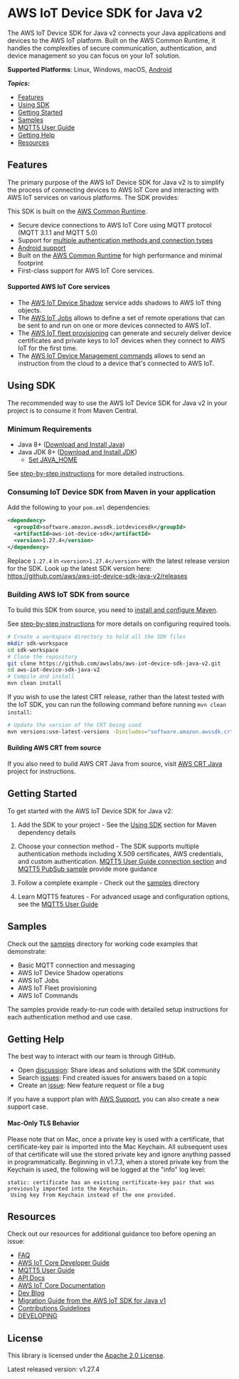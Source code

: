 # AWS IoT Device SDK for Java v2

The AWS IoT Device SDK for Java v2 connects your Java applications and devices to the AWS IoT platform. Built on the AWS Common Runtime, it handles the complexities of secure communication, authentication, and device management so you can focus on your IoT solution.

**Supported Platforms**: Linux, Windows, macOS, [Android](./documents/ANDROID.md)

*__Topics:__*
* [Features](#features)
* [Using SDK](#using-sdk)
* [Getting Started](#getting-started)
* [Samples](samples)
* [MQTT5 User Guide](./documents/MQTT5_Userguide.md)
* [Getting Help](#getting-help)
* [Resources](#resources)

## Features

The primary purpose of the AWS IoT Device SDK for Java v2 is to simplify the process of connecting devices to AWS IoT Core and interacting with AWS IoT services on various platforms. The SDK provides:

This SDK is built on the [AWS Common Runtime](https://docs.aws.amazon.com/sdkref/latest/guide/common-runtime.html).

* Secure device connections to AWS IoT Core using MQTT protocol (MQTT 3.1.1 and MQTT 5.0)
* Support for [multiple authentication methods and connection types](./documents/MQTT5_Userguide.md#how-to-setup-mqtt5-builder-based-on-desired-connection-method)
* [Android support](./documents/ANDROID.md)
* Built on the [AWS Common Runtime](https://docs.aws.amazon.com/sdkref/latest/guide/common-runtime.html) for high performance and minimal footprint
* First-class support for AWS IoT Core services.

#### Supported AWS IoT Core services

* The [AWS IoT Device Shadow](https://docs.aws.amazon.com/iot/latest/developerguide/iot-device-shadows.html) service adds shadows to AWS IoT thing objects.
* The [AWS IoT Jobs](https://docs.aws.amazon.com/iot/latest/developerguide/iot-jobs.html) allows to define a set of remote operations that can be sent to and run on one or more devices connected to AWS IoT.
* The [AWS IoT fleet provisioning](https://docs.aws.amazon.com/iot/latest/developerguide/provision-wo-cert.html) can generate and securely deliver device certificates and private keys to IoT devices when they connect to AWS IoT for the first time.
* The [AWS IoT Device Management commands](https://docs.aws.amazon.com/iot/latest/developerguide/iot-remote-command.html) allows to send an instruction from the cloud to a device that's connected to AWS IoT.

## Using SDK

The recommended way to use the AWS IoT Device SDK for Java v2 in your project is to consume it from Maven Central.

### Minimum Requirements

* Java 8+ ([Download and Install Java](https://www.java.com/en/download/help/download_options.html))
* Java JDK 8+ ([Download and Install JDK](https://docs.oracle.com/en/java/javase/18/install/overview-jdk-installation.html))
  * [Set JAVA_HOME](./documents/PREREQUISITES.md#set-java_home)

See [step-by-step instructions](./documents/PREREQUISITES.md) for more detailed instructions.

### Consuming IoT Device SDK from Maven in your application

Add the following to your `pom.xml` dependencies:

``` xml
<dependency>
  <groupId>software.amazon.awssdk.iotdevicesdk</groupId>
  <artifactId>aws-iot-device-sdk</artifactId>
  <version>1.27.4</version>
</dependency>
```

Replace `1.27.4` in `<version>1.27.4</version>` with the latest release version for the SDK.
Look up the latest SDK version here: https://github.com/aws/aws-iot-device-sdk-java-v2/releases

### Building AWS IoT SDK from source

To build this SDK from source, you need to [install and configure Maven](https://maven.apache.org/install.html).

See [step-by-step instructions](./documents/PREREQUISITES.md) for more details on configuring required tools.

``` sh
# Create a workspace directory to hold all the SDK files
mkdir sdk-workspace
cd sdk-workspace
# Clone the repository
git clone https://github.com/awslabs/aws-iot-device-sdk-java-v2.git
cd aws-iot-device-sdk-java-v2
# Compile and install
mvn clean install
```

If you wish to use the latest CRT release, rather than the latest tested with the IoT SDK, you can run the following command before running `mvn clean install`:

``` sh
# Update the version of the CRT being used
mvn versions:use-latest-versions -Dincludes="software.amazon.awssdk.crt*"
```

#### Building AWS CRT from source

If you also need to build AWS CRT Java from source, visit [AWS CRT Java](https://github.com/awslabs/aws-crt-java?tab=readme-ov-file#platform) project for instructions.

## Getting Started

To get started with the AWS IoT Device SDK for Java v2:

1. Add the SDK to your project - See the [Using SDK](#using-sdk) section for Maven dependency details

2. Choose your connection method - The SDK supports multiple authentication methods including X.509 certificates, AWS credentials, and custom authentication. [MQTT5 User Guide connection section](./documents/MQTT5_Userguide.md#how-to-setup-mqtt5-builder-based-on-desired-connection-method) and [MQTT5 PubSub sample](./samples/Mqtt5/PubSub/README.md) provide more guidance

3. Follow a complete example - Check out the [samples](samples) directory

4. Learn MQTT5 features - For advanced usage and configuration options, see the [MQTT5 User Guide](./documents/MQTT5_Userguide.md)

## Samples

Check out the [samples](samples) directory for working code examples that demonstrate:
- Basic MQTT connection and messaging
- AWS IoT Device Shadow operations
- AWS IoT Jobs
- AWS IoT Fleet provisioning
- AWS IoT Commands

The samples provide ready-to-run code with detailed setup instructions for each authentication method and use case.

## Getting Help

The best way to interact with our team is through GitHub.
* Open [discussion](https://github.com/aws/aws-iot-device-sdk-java-v2/discussions): Share ideas and solutions with the SDK community
* Search [issues](https://github.com/aws/aws-iot-device-sdk-java-v2/issues): Find created issues for answers based on a topic
* Create an [issue](https://github.com/aws/aws-iot-device-sdk-java-v2/issues/new/choose): New feature request or file a bug

If you have a support plan with [AWS Support](https://aws.amazon.com/premiumsupport/), you can also create a new support case.

#### Mac-Only TLS Behavior

Please note that on Mac, once a private key is used with a certificate, that certificate-key pair is imported into the Mac Keychain.  All subsequent uses of that certificate will use the stored private key and ignore anything passed in programmatically.  Beginning in v1.7.3, when a stored private key from the Keychain is used, the following will be logged at the "info" log level:

```
static: certificate has an existing certificate-key pair that was previously imported into the Keychain.
 Using key from Keychain instead of the one provided.
```

## Resources

Check out our resources for additional guidance too before opening an issue:

* [FAQ](./documents/FAQ.md)
* [AWS IoT Core Developer Guide](https://docs.aws.amazon.com/iot/latest/developerguide/what-is-aws-iot.html)
* [MQTT5 User Guide](./documents/MQTT5_Userguide.md)
* [API Docs](https://aws.github.io/aws-iot-device-sdk-java-v2/)
* [AWS IoT Core Documentation](https://docs.aws.amazon.com/iot/)
* [Dev Blog](https://aws.amazon.com/blogs/iot/category/internet-of-things/)
* [Migration Guide from the AWS IoT SDK for Java v1](./documents/MIGRATION_GUIDE.md)
* [Contributions Guidelines](./documents/CONTRIBUTING.md)
* [DEVELOPING](./documents/DEVELOPING.md)

## License

This library is licensed under the [Apache 2.0 License](./documents/LICENSE).

Latest released version: v1.27.4
